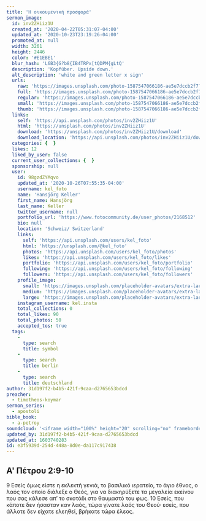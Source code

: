 ```yaml
---
title: 'Η οικουμενική προσφορά'
sermon_image:
  id: inv2ZHiiz1U
  created_at: '2020-04-22T05:31:07-04:00'
  updated_at: '2020-10-23T23:19:26-04:00'
  promoted_at: null
  width: 3261
  height: 2446
  color: '#E1EBE1'
  blur_hash: 'L6B3{G?b8{IB4TRPx[tQDPM{gLtQ'
  description: 'Kopfüber. Upside down.'
  alt_description: 'white and green letter x sign'
  urls:
    raw: 'https://images.unsplash.com/photo-1587547066186-ae5e7dccb2f7?ixlib=rb-1.2.1&ixid=eyJhcHBfaWQiOjE2Mzc0OX0'
    full: 'https://images.unsplash.com/photo-1587547066186-ae5e7dccb2f7?ixlib=rb-1.2.1&q=85&fm=jpg&crop=entropy&cs=srgb&ixid=eyJhcHBfaWQiOjE2Mzc0OX0'
    regular: 'https://images.unsplash.com/photo-1587547066186-ae5e7dccb2f7?ixlib=rb-1.2.1&q=80&fm=jpg&crop=entropy&cs=tinysrgb&w=1080&fit=max&ixid=eyJhcHBfaWQiOjE2Mzc0OX0'
    small: 'https://images.unsplash.com/photo-1587547066186-ae5e7dccb2f7?ixlib=rb-1.2.1&q=80&fm=jpg&crop=entropy&cs=tinysrgb&w=400&fit=max&ixid=eyJhcHBfaWQiOjE2Mzc0OX0'
    thumb: 'https://images.unsplash.com/photo-1587547066186-ae5e7dccb2f7?ixlib=rb-1.2.1&q=80&fm=jpg&crop=entropy&cs=tinysrgb&w=200&fit=max&ixid=eyJhcHBfaWQiOjE2Mzc0OX0'
  links:
    self: 'https://api.unsplash.com/photos/inv2ZHiiz1U'
    html: 'https://unsplash.com/photos/inv2ZHiiz1U'
    download: 'https://unsplash.com/photos/inv2ZHiiz1U/download'
    download_location: 'https://api.unsplash.com/photos/inv2ZHiiz1U/download'
  categories: {  }
  likes: 12
  liked_by_user: false
  current_user_collections: {  }
  sponsorship: null
  user:
    id: 98gzdZYMqvo
    updated_at: '2020-10-26T07:55:35-04:00'
    username: kel_foto
    name: 'Hansjörg Keller'
    first_name: Hansjörg
    last_name: Keller
    twitter_username: null
    portfolio_url: 'https://www.fotocommunity.de/user_photos/2168512'
    bio: null
    location: 'Schweiz/ Switzerland'
    links:
      self: 'https://api.unsplash.com/users/kel_foto'
      html: 'https://unsplash.com/@kel_foto'
      photos: 'https://api.unsplash.com/users/kel_foto/photos'
      likes: 'https://api.unsplash.com/users/kel_foto/likes'
      portfolio: 'https://api.unsplash.com/users/kel_foto/portfolio'
      following: 'https://api.unsplash.com/users/kel_foto/following'
      followers: 'https://api.unsplash.com/users/kel_foto/followers'
    profile_image:
      small: 'https://images.unsplash.com/placeholder-avatars/extra-large.jpg?ixlib=rb-1.2.1&q=80&fm=jpg&crop=faces&cs=tinysrgb&fit=crop&h=32&w=32'
      medium: 'https://images.unsplash.com/placeholder-avatars/extra-large.jpg?ixlib=rb-1.2.1&q=80&fm=jpg&crop=faces&cs=tinysrgb&fit=crop&h=64&w=64'
      large: 'https://images.unsplash.com/placeholder-avatars/extra-large.jpg?ixlib=rb-1.2.1&q=80&fm=jpg&crop=faces&cs=tinysrgb&fit=crop&h=128&w=128'
    instagram_username: kel.insta
    total_collections: 0
    total_likes: 90
    total_photos: 50
    accepted_tos: true
  tags:
    -
      type: search
      title: symbol
    -
      type: search
      title: berlin
    -
      type: search
      title: deutschland
author: 31d197f2-b4b5-421f-9caa-d2765653bdcd
preacher:
  - timotheos-koymar
sermon_series:
  - apostoli
bible_book:
  - a-petroy
soundcloud: '<iframe width="100%" height="20" scrolling="no" frameborder="no" allow="autoplay" src="https://w.soundcloud.com/player/?url=https%3A//api.soundcloud.com/tracks/704484316%3Fsecret_token%3Ds-WiA3M&color=%23ff5500&inverse=false&auto_play=false&show_user=true"></iframe>'
updated_by: 31d197f2-b4b5-421f-9caa-d2765653bdcd
updated_at: 1603740283
id: e3f5939d-254d-448a-8d0e-da117c917438
---
```

## Α' Πέτρου 2:9-10

9 Εσείς όμως είστε η εκλεκτή γενιά, το βασιλικό ιερατείο, το άγιο έθνος, ο λαός τον οποίο διάλεξε ο Θεός, για να διακηρύξετε τα μεγαλεία εκείνου που σας κάλεσε απ’ το σκοτάδι στο θαυμαστό του φως. 10 Εσείς, που κάποτε δεν ήσασταν καν λαός, τώρα γίνατε λαός του Θεού· εσείς, που άλλοτε δεν είχατε ελεηθεί, βρήκατε τώρα έλεος.